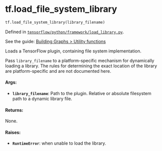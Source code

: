 <div itemscope itemtype="http://developers.google.com/ReferenceObject">
<meta itemprop="name" content="tf.load_file_system_library" />
</div>

# tf.load_file_system_library

``` python
tf.load_file_system_library(library_filename)
```



Defined in [`tensorflow/python/framework/load_library.py`](https://www.tensorflow.org/code/tensorflow/python/framework/load_library.py).

See the guide: [Building Graphs > Utility functions](../../../api_guides/python/framework.md#Utility_functions)

Loads a TensorFlow plugin, containing file system implementation.

Pass `library_filename` to a platform-specific mechanism for dynamically
loading a library. The rules for determining the exact location of the
library are platform-specific and are not documented here.

#### Args:

* <b>`library_filename`</b>: Path to the plugin.
    Relative or absolute filesystem path to a dynamic library file.


#### Returns:

None.


#### Raises:

* <b>`RuntimeError`</b>: when unable to load the library.